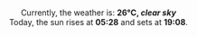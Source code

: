 <p  align="center"><br/>Currently, the weather is: <b> 26°C, <i>clear sky</i></b></br>Today, the sun rises at <b>05:28</b> and sets at <b>19:08</b>.</p>